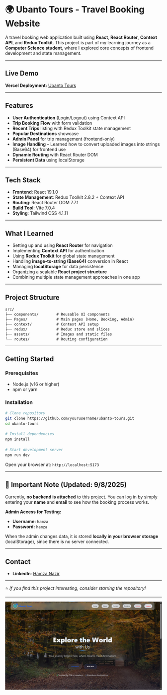 # 🌍 Ubanto Tours - Travel Booking Website

A travel booking web application built using **React**, **React Router**, **Context API**, and **Redux Toolkit**.
This project is part of my learning journey as a **Computer Science student**, where I explored core concepts of frontend development and state management.

---

## Live Demo

**Vercel Deployment:** [Ubanto Tours](https://ubantotours.vercel.app/)

---

## Features

- **User Authentication** (Login/Logout) using Context API
- **Trip Booking Flow** with form validation
- **Recent Trips** listing with Redux Toolkit state management
- **Popular Destinations** showcase
- **Admin Panel** for trip management (frontend-only)
- **Image Handling** – Learned how to convert uploaded images into strings (Base64) for frontend use
- **Dynamic Routing** with React Router DOM
- **Persistent Data** using localStorage

---

## Tech Stack

- **Frontend**: React 19.1.0
- **State Management**: Redux Toolkit 2.8.2 + Context API
- **Routing**: React Router DOM 7.7.1
- **Build Tool**: Vite 7.0.4
- **Styling**: Tailwind CSS 4.1.11

---

## What I Learned

- Setting up and using **React Router** for navigation
- Implementing **Context API** for authentication
- Using **Redux Toolkit** for global state management
- Handling **image-to-string (Base64)** conversion in React
- Managing **localStorage** for data persistence
- Organizing a scalable **React project structure**
- Combining multiple state management approaches in one app

---

## Project Structure

```
src/
├── components/        # Reusable UI components
├── Pages/             # Main pages (Home, Booking, Admin)
├── context/           # Context API setup
├── redux/             # Redux store and slices
├── assets/            # Images and static files
└── routes/            # Routing configuration
```

---

## Getting Started

### Prerequisites

- Node.js (v16 or higher)
- npm or yarn

### Installation

```bash
# Clone repository
git clone https://github.com/yourusername/ubanto-tours.git
cd ubanto-tours

# Install dependencies
npm install

# Start development server
npm run dev
```

Open your browser at: `http://localhost:5173`

---

## 📌 Important Note (Updated: 9/8/2025)

Currently, **no backend is attached** to this project.
You can log in by simply entering your **name** and **email** to see how the booking process works.

**Admin Access for Testing:**

- **Username:** `hamza`
- **Password:** `hamza`

When the admin changes data, it is stored **locally in your browser storage** (localStorage), since there is no server connected.

---

## Contact

- **LinkedIn**: [Hamza Nazir](https://linkedin.com/in/hamzanair1)

---

⭐ _If you find this project interesting, consider starring the repository!_

---

![alt text](image-1.png)
